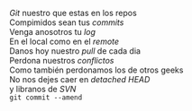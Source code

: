 
<p><em>Git</em> nuestro que estas en los repos<br/>
Compimidos sean tus <em>commits</em><br/>
Venga anosotros tu <em>log</em><br/>
En el local como en el <em>remote</em><br/>
Danos hoy nuestro <em>pull</em> de cada dia<br/>
Perdona nuestros <em>conflictos</em><br/>
Como también perdonamos los de otros geeks<br/>
No nos dejes caer en <em>detached HEAD</em><br/>
y libranos de <em>SVN</em><br/>
<code>git commit --amend</code></p>
